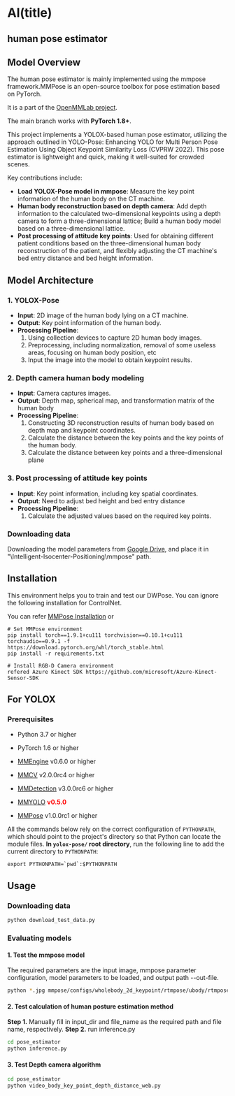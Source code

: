 #  AI(title)
## human pose estimator

## Model Overview

The human pose estimator is mainly implemented using the mmpose framework.MMPose is an open-source toolbox for pose estimation based on PyTorch.

It is a part of the [OpenMMLab project](https://github.com/open-mmlab).

The main branch works with **PyTorch 1.8+**.

This project implements a YOLOX-based human pose estimator, utilizing the approach outlined in YOLO-Pose: Enhancing YOLO for Multi Person Pose Estimation Using Object Keypoint Similarity Loss (CVPRW 2022). This pose estimator is lightweight and quick, making it well-suited for crowded scenes.

Key contributions include:
- &zwnj;**Load YOLOX-Pose model in mmpose**&zwnj;: Measure the key point information of the human body on the CT machine.
- &zwnj;**Human body reconstruction based on depth camera**&zwnj;: Add depth information to the calculated two-dimensional keypoints using a depth camera to form a three-dimensional lattice; Build a human body model based on a three-dimensional lattice.
- &zwnj;**Post processing of attitude key points**&zwnj;: Used for obtaining different patient conditions based on the three-dimensional human body reconstruction of the patient, and flexibly adjusting the CT machine's bed entry distance and bed height information.

## Model Architecture
### 1. YOLOX-Pose
- &zwnj;**Input**&zwnj;: 2D image of the human body lying on a CT machine.
- &zwnj;**Output**&zwnj;: Key point information of the human body.  
- &zwnj;**Processing Pipeline**&zwnj;:  
  1. Using collection devices to capture 2D human body images.
  2. Preprocessing, including normalization, removal of some useless areas, focusing on human body position, etc
  3. Input the image into the model to obtain keypoint results.


### 2. Depth camera human body modeling
- &zwnj;**Input**&zwnj;: Camera captures images.
- &zwnj;**Output**&zwnj;: Depth map, spherical map, and transformation matrix of the human body
- &zwnj;**Processing Pipeline**&zwnj;:  
  1. Constructing 3D reconstruction results of human body based on depth map and keypoint coordinates.
  2. Calculate the distance between the key points and the key points of the human body.
  3. Calculate the distance between key points and a three-dimensional plane

### 3. Post processing of attitude key points
- &zwnj;**Input**&zwnj;: Key point information, including key spatial coordinates.
- &zwnj;**Output**&zwnj;: Need to adjust bed height and bed entry distance
- &zwnj;**Processing Pipeline**&zwnj;:  
  1. Calculate the adjusted values based on the required key points.

### Downloading data
Downloading the model parameters from  [Google Drive](https://drive.google.com/drive/folders/1gPyYD104KWhDW7Fft2khp_eU22TlafKJ?usp=drive_link),
and place it in "\Intelligent-Isocenter-Positioning\mmpose" path.


## Installation
This environment helps you to train and test our DWPose. You can ignore the following installation for ControlNet.

You can refer [MMPose Installation](https://mmpose.readthedocs.io/en/latest/installation.html) or
```
# Set MMPose environment
pip install torch==1.9.1+cu111 torchvision==0.10.1+cu111 torchaudio==0.9.1 -f https://download.pytorch.org/whl/torch_stable.html
pip install -r requirements.txt
```
```
# Install RGB-D Camera environment
refered Azure Kinect SDK https://github.com/microsoft/Azure-Kinect-Sensor-SDK
```

## For YOLOX

### Prerequisites

- Python 3.7 or higher

- PyTorch 1.6 or higher

- [MMEngine](https://github.com/open-mmlab/mmengine) v0.6.0 or higher

- [MMCV](https://github.com/open-mmlab/mmcv) v2.0.0rc4 or higher

- [MMDetection](https://github.com/open-mmlab/mmdetection) v3.0.0rc6 or higher

- [MMYOLO](https://github.com/open-mmlab/mmyolo) <span style="color:red"> **v0.5.0**</span>

- [MMPose](https://github.com/open-mmlab/mmpose) v1.0.0rc1 or higher

All the commands below rely on the correct configuration of `PYTHONPATH`, which should point to the project's directory so that Python can locate the module files. **In `yolox-pose/` root directory**, run the following line to add the current directory to `PYTHONPATH`:

```shell
export PYTHONPATH=`pwd`:$PYTHONPATH
```

## Usage
### Downloading data
```bash
python download_test_data.py
```
### Evaluating models
#### 1. Test the mmpose model
The required parameters are the input image, mmpose parameter configuration, model parameters to be loaded, and output path --out-file.
```bash
python *.jpg mmpose/configs/wholebody_2d_keypoint/rtmpose/ubody/rtmpose-l_8xb32-270e_coco-ubody-wholebody-384x288.py  mmpose/dw-ll_ucoco_384.pth  --out-file vis_results.jpg
```
#### 2. Test calculation of human posture estimation method

**Step 1.** Manually fill in input_dir and file_name as the required path and file name, respectively.
**Step 2.** run inference.py
```bash
cd pose_estimator
python inference.py
```
#### 3. Test Depth camera algorithm
```bash
cd pose_estimator
python video_body_key_point_depth_distance_web.py
```